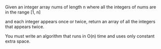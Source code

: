 Given an integer array nums of length n where all the integers of nums are in the range [1, n] 

and each integer appears once or twice, return an array of all the integers that appears twice.

You must write an algorithm that runs in O(n) time and uses only constant extra space.
